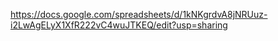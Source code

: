 https://docs.google.com/spreadsheets/d/1kNKgrdvA8jNRUuz-i2LwAgELyX1XfR222vC4wuJTKEQ/edit?usp=sharing
